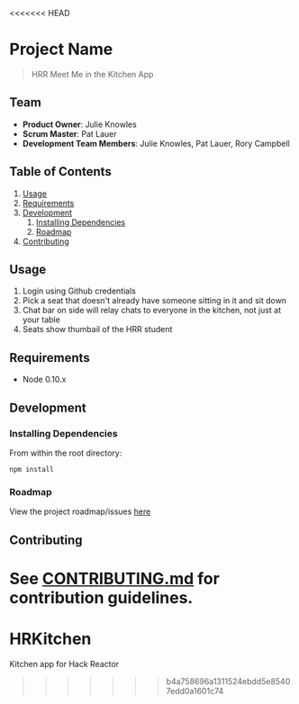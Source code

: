 <<<<<<< HEAD
# Project Name

> HRR Meet Me in the Kitchen App

## Team

  - __Product Owner__: Julie Knowles
  - __Scrum Master__: Pat Lauer
  - __Development Team Members__: Julie Knowles, Pat Lauer, Rory Campbell

## Table of Contents

1. [Usage](#Usage)
1. [Requirements](#requirements)
1. [Development](#development)
    1. [Installing Dependencies](#installing-dependencies)
    1. [Roadmap](#roadmap)
1. [Contributing](#contributing)

## Usage

1. Login using Github credentials
2. Pick a seat that doesn't already have someone sitting in it and sit down
3. Chat bar on side will relay chats to everyone in the kitchen, not just at your table
4. Seats show thumbail of the HRR student 

## Requirements

- Node 0.10.x

## Development

### Installing Dependencies

From within the root directory:

    npm install

### Roadmap

View the project roadmap/issues [here](https://waffle.io/kitchencooks/kitchencooks "KitchenCooks Roadmap/Issues")


## Contributing

See [CONTRIBUTING.md](CONTRIBUTING.md) for contribution guidelines.
=======
HRKitchen
=========

Kitchen app for Hack Reactor
>>>>>>> b4a758696a1311524ebdd5e85407edd0a1601c74

